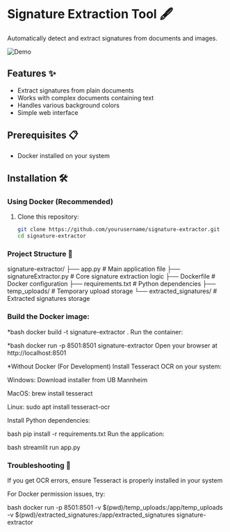 # Signature Extraction Tool 🖋️

Automatically detect and extract signatures from documents and images.

![Demo](demo.gif) <!-- Add a demo gif if available -->

## Features ✨
- Extract signatures from plain documents
- Works with complex documents containing text
- Handles various background colors
- Simple web interface

## Prerequisites 📋
- Docker installed on your system

## Installation 🛠️

### Using Docker (Recommended)
1. Clone this repository:
   ```bash
   git clone https://github.com/yourusername/signature-extractor.git
   cd signature-extractor

### Project Structure 📂

signature-extractor/
├── app.py               # Main application file
├── signatureExtractor.py # Core signature extraction logic
├── Dockerfile           # Docker configuration
├── requirements.txt     # Python dependencies
├── temp_uploads/        # Temporary upload storage
└── extracted_signatures/ # Extracted signatures storage

### Build the Docker image:

*bash
docker build -t signature-extractor .
Run the container:

*bash
docker run -p 8501:8501 signature-extractor
Open your browser at http://localhost:8501


*Without Docker (For Development)
Install Tesseract OCR on your system:

Windows: Download installer from UB Mannheim

MacOS: brew install tesseract

Linux: sudo apt install tesseract-ocr

Install Python dependencies:

bash
pip install -r requirements.txt
Run the application:

bash
streamlit run app.py


### Troubleshooting 🔧

If you get OCR errors, ensure Tesseract is properly installed in your system

For Docker permission issues, try:

bash
docker run -p 8501:8501 -v $(pwd)/temp_uploads:/app/temp_uploads -v $(pwd)/extracted_signatures:/app/extracted_signatures signature-extractor